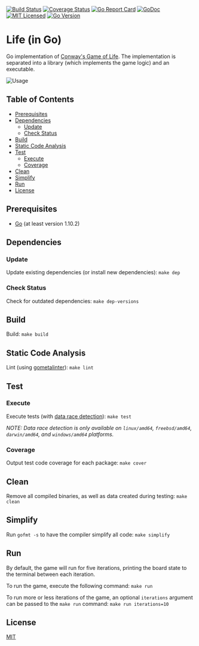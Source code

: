 [![Build Status](https://travis-ci.org/jeremy-miller/life-go.svg?branch=master)](https://travis-ci.org/jeremy-miller/life-go)
[![Coverage Status](https://coveralls.io/repos/github/jeremy-miller/life-go/badge.svg?branch=master)](https://coveralls.io/github/jeremy-miller/life-go?branch=master)
[![Go Report Card](https://goreportcard.com/badge/github.com/jeremy-miller/life-go)](https://goreportcard.com/report/github.com/jeremy-miller/life-go)
[![GoDoc](https://godoc.org/github.com/jeremy-miller/life-go?status.svg)](https://godoc.org/github.com/jeremy-miller/life-go)
[![MIT Licensed](https://img.shields.io/badge/license-MIT-blue.svg)](https://github.com/jeremy-miller/life-go/blob/master/LICENSE)
[![Go Version](https://img.shields.io/badge/Go-1.10.2-blue.svg)]()

# Life (in Go)
Go implementation of
[Conway's Game of Life](https://en.wikipedia.org/wiki/Conway%27s_Game_of_Life).
The implementation is separated into a library (which implements the game logic)
and an executable.

![Usage](https://github.com/jeremy-miller/life-go/blob/master/usage.gif)

## Table of Contents
- [Prerequisites](#prerequisites)
- [Dependencies](#dependencies)
    - [Update](#update)
    - [Check Status](#check-status)
- [Build](#build)
- [Static Code Analysis](#static-code-analysis)
- [Test](#test)
    - [Execute](#execute)
    - [Coverage](#coverage)
- [Clean](#clean)
- [Simplify](#simplify)
- [Run](#run)
- [License](#license)

## Prerequisites
- [Go](https://golang.org/doc/install) (at least version 1.10.2)

## Dependencies
### Update
Update existing dependencies (or install new dependencies): `make dep`

### Check Status
Check for outdated dependencies: `make dep-versions`

## Build
Build: `make build`

## Static Code Analysis
Lint (using [gometalinter](https://github.com/alecthomas/gometalinter)):
`make lint`

## Test
### Execute
Execute tests (with [data race detection](https://golang.org/doc/articles/race_detector.html)):
`make test`

_NOTE: Data race detection is only available on `linux/amd64`, `freebsd/amd64`,
`darwin/amd64`, and `windows/amd64` platforms._

### Coverage
Output test code coverage for each package: `make cover`

## Clean
Remove all compiled binaries, as well as data created during testing:
`make clean`

## Simplify
Run `gofmt -s` to have the compiler simplify all code: `make simplify`

## Run
By default, the game will run for five iterations, printing the board state to
the terminal between each iteration.

To run the game, execute the following command: `make run`

To run more or less iterations of the game, an optional `iterations` argument
can be passed to the `make run` command: `make run iterations=10`

## License
[MIT](https://github.com/jeremy-miller/life-go/blob/master/LICENSE)
